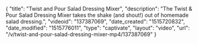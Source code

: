 {
    "title": "Twist and Pour Salad Dressing Mixer",
    "description": "The Twist & Pour Salad Dressing Mixer takes the shake (and shout!) out of homemade salad dressing.",
    "videoid": "137387069",
    "date_created": "1515720832",
    "date_modified": "1515776011",
    "type": "captivate",
    "layout": "video",
    "url": "\/v\/twist-and-pour-salad-dressing-mixer-mp4\/137387069"
}
